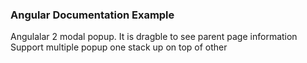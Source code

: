 ### Angular Documentation Example 

Angulalar 2 modal popup. It is dragble to see parent page information
Support multiple popup one stack up on top of other